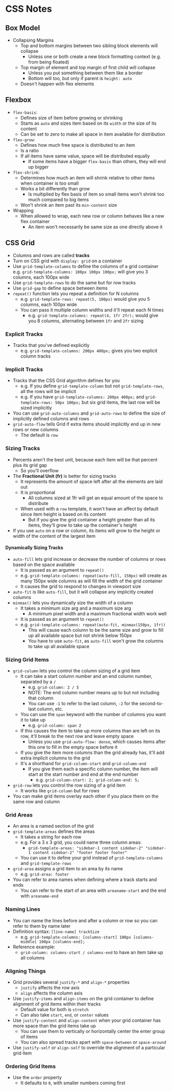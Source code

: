 # CSS Notes

## Box Model

* Collapsing Margins
  * Top and bottom margins between two sibling block elements will collapse
    * Unless one or both create a new block formatting context (e.g. from being floated)
  * Top margin of element and top margin of first child will collapse
    * Unless you put something between them like a border
    * Bottom will too, but only if parent is `height: auto`
  * Doesn't happen with flex elements

## Flexbox

* `flex-basis`:
  * Defines size of item before growing or shrinking
  * Starts as `auto` and sizes item based on its `width` or the size of its content
  * Can be set to zero to make all space in item available for distribution
* `flex-grow`:
  * Defines how much free space is distributed to an item
  * Is a ratio
  * If all items have same value, space will be distributed equally
    * If some items have a bigger `flex-basis` than others, they will end up bigger
* `flex-shrink`:
  * Determines how much an item will shrink relative to other items when container is too small
  * Works a bit differently than grow
    * Is multiplied by flex basis of item so small items won't shrink too much compared to big items
  * Won't shrink an item past its `min-content` size
* Wrapping
  * When allowed to wrap, each new row or column behaves like a new flex container
    * An item won't necessarily be same size as one directly above it

## CSS Grid

* Columns and rows are called **tracks**
* Turn on CSS grid with `display: grid` on a container
* Use `grid-template-columns` to define the columns of a grid container
  e.g. `grid-template-columns: 100px 100px 100px;` will give you 3 columns, each 100px wide
* Use `grid-template-rows` to do the same but for row tracks
* Use `grid-gap` to define space between items
* `repeat()` function lets you repeat a definition for N columns
  * e.g. `grid-template-rows: repeat(5, 100px)` would give you 5 columns, each 100px wide
  * You can pass it multiple column widths and it'll repeat each N times
    * e.g. `grid-template-columns: repeat(4, 1fr 2fr);` would give you 8 columns, alternating between `1fr` and `2fr` sizing

### Explicit Tracks

* Tracks that you've defined explicitly
  * e.g. `grid-template-columns: 200px 400px;` gives you two explicit column tracks

### Implicit Tracks

* Tracks that the CSS Grid algorithm defines for you
  * e.g. If you define `grid-template-column` but not `grid-template-rows`, all the rows will be implicit
  * e.g. If you have `grid-template-columns: 200px 400px;` and `grid-template-rows: 50px 100px;` but six grid items, the last row will be sized implicitly
* You can use `grid-auto-columns` and `grid-auto-rows` to define the size of implicitly defined columns and rows
* `grid-auto-flow` tells Grid if extra items should implicitly end up in new rows or new columns
  * The default is `row`

### Sizing Tracks

* Percents aren't the best unit, because each item will be that percent plus its grid gap
  * So you'll overflow
* The **Fractional Unit (fr)** is better for sizing tracks
  * It represents the amount of space left after all the elements are laid out
  * It is proportional
    * All columns sized at 1fr will get an equal amount of the space to distribute
  * When used with a `row` template, it won't have an affect by default since item height is based on its content
    * But if you give the grid container a height greater than all its items, they'll grow to take up the container's height
* If you use `auto` on a row or column, its items will grow to the height or width of the content of the largest item

#### Dynamically Sizing Tracks

* `auto-fill` lets grid increase or decrease the number of columns or rows based on the space available
  * It is passed as an argument to `repeat()`
  * e.g. `grid-template-columns: repeat(auto-fill, 150px)` will create as many 150px wide columns as will fill the width of the grid container
  * It causes the grid to respond to changes in viewport size
* `auto-fit` is like `auto-fill`, but it will collapse any implicitly created columns
* `minmax()` lets you dynamically size the width of a column
  * It takes a minimum size arg and a maximum size arg
    * A minimum pixel width and a maximum fractional width work well
  * It is passed as an argument to `repeat()`
  * e.g. `grid-template-columns: repeat(auto-fit, minmax(150px, 1fr))`
    * This will cause each column to be the same size and grow to fill up all available space but not shrink below 150px
    * You have to use `auto-fit`, as `auto-fill` won't grow the columns to take up all available space


### Sizing Grid Items

* `grid-column` lets you control the column sizing of a grid item
  * It can take a start column number and an end column number, separated by a `/`
    * e.g. `grid-column: 2 / 5`
    * NOTE: The end column number means up to but not including that column
    * You can use `-1` to refer to the last column, `-2` for the second-to-last column, etc.
  * You can use the `span` keyword with the number of columns you want it to take up
    * e.g. `grid-column: span 2`
  * If this causes the item to take up more columns than are left on its row, it'll break to the next row and leave empty space
    * Unless you use `grid-auto-flow: dense`, which causes items after this one to fill in the empty space before it
  * If you give the item more columns than the grid already has, it'll add extra implicit columns to the grid
  * It's a shorthand for `grid-column-start` and `grid-column-end`
    * If you give them each a specific column number, the item will start at the start number and end at the end number
      * e.g. `grid-column-start: 2; grid-column-end: 5;`
* `grid-row` lets you control the row sizing of a grid item
  * It works like `grid-column` but for rows
* You can make grid items overlay each other if you place them on the same row and column

### Grid Areas

* An area is a named section of the grid
* `grid-template-areas` defines the areas
  * It takes a string for each row
  * e.g. For a 3 x 3 grid, you could name three column areas:
    * `grid-template-areas: "sidebar-1 content sidebar-2" "sidebar-1 content sidebar-2" "footer footer footer"`
  * You can use it to define your grid instead of `grid-template-columns` and `grid-template-rows`
* `grid-area` assigns a grid item to an area by its name
  * e.g. `grid-area: footer`
* You can refer to area names when defining where a track starts and ends
  * You can refer to the start of an area with `areaname-start` and the end with `areaname-end`

### Naming Lines

* You can name the lines before and after a column or row so you can refer to them by name later
* Definition syntax: `[line-name] trackSize`
  * e.g. `grid-template-columns: [columns-start] 100px [columns-middle] 100px [columns-end];`
* Reference example:
  * `grid-column: columns-start / columns-end` to have an item take up all columns

### Aligning Things

* Grid provides several `justify-*` and `align-*` properties
  * `justify` affects the row axis
  * `align` affects the column axis
* Use `justify-items` and `align-items` on the grid container to define alignment of grid items within their tracks
  * Default value for both is `stretch`
  * Can also take `start`, `end`, or `center` values
* Use `justify-content` and `align-content` when your grid container has more space than the grid items take up
  * You can use them to vertically or horizontally center the enter group of items
  * You can also spread tracks apart with `space-between` or `space-around`
* Use `justify-self` or `align-self` to override the alignment of a particular grid item

### Ordering Grid Items

* Use the `order` property
  * It defaults to `0`, with smaller numbers coming first